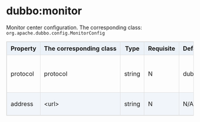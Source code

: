 <style>
table {
  width: 100%;
  max-width: 65em;
  border: 1px solid #dedede;
  margin: 15px auto;
  border-collapse: collapse;
  empty-cells: show;
}
table th,
table td {
  height: 35px;
  border: 1px solid #dedede;
  padding: 0 10px;
}
table th {
  font-weight: bold;
  text-align: center !important;
  background: rgba(158,188,226,0.2);
  white-space: nowrap;
}
table tbody tr:nth-child(2n) {
  background: rgba(158,188,226,0.12);
}
table td:nth-child(1) {
  white-space: nowrap;
}
table tr:hover {
  background: #efefef;
}
.table-area {
  overflow: auto;
}
</style>

<script type="text/javascript">
[].slice.call(document.querySelectorAll('table')).forEach(function(el){
    var wrapper = document.createElement('div');
    wrapper.className = 'table-area';
    el.parentNode.insertBefore(wrapper, el);
    el.parentNode.removeChild(el);
    wrapper.appendChild(el);
})
</script>
# dubbo:monitor

Monitor center configuration. The corresponding class: `org.apache.dubbo.config.MonitorConfig`

| Property | The corresponding class | Type | Requisite | Default | Effect | Description | Compatibility |
| --- | --- | ---- | --- | --- | --- | --- | --- |
| protocol | protocol | string | N | dubbo | service governance | Monitor center protocol. "registry" means looking up monitor center from registry. Others mean communicating to monitor center directly | above 2.0.9 |
| address | &lt;url&gt; | string | N | N/A | service governance | Communicating to monitor center directly. address="10.20.130.230:12080" | above 1.0.16 |
